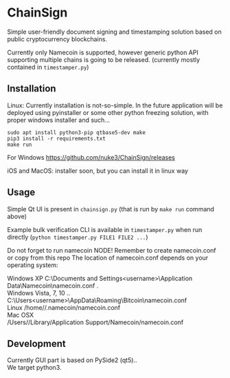ChainSign
=========
Simple user-friendly document signing and timestamping solution based on public
cryptocurrency blockchains.

Currently only Namecoin is supported, however generic python API supporting
multiple chains is going to be released. (currently mostly contained in
`timestamper.py`)

Installation
------------
Linux:
Currently installation is not-so-simple. In the future application will be
deployed using pyinstaller or some other python freezing solution, with proper
windows installer and such...

    sudo apt install python3-pip qtbase5-dev make
    pip3 install -r requirements.txt
    make run

For Windows
https://github.com/nuke3/ChainSign/releases

iOS and MacOS: installer soon, but you can install it in linux way 

Usage
-----
Simple Qt UI is present in `chainsign.py` (that is run by `make run` command
above)

Example bulk verification CLI is available in `timestamper.py` when run
directly (`python timestamper.py FILE1 FILE2 ...`)

Do not forget to run namecoin NODE!
Remember to create namecoin.conf or copy from this repo
The location of namecoin.conf depends on your operating system:

Windows XP
C:\Documents and Settings\<username>\Application Data\Namecoin\namecoin.conf     .  
Windows Vista, 7, 10 ..
C:\Users\<username>\AppData\Roaming\Bitcoin\namecoin.conf                                      
Linux 
/home/<username>/.namecoin/namecoin.conf                                                           
Mac OSX    
/Users/<username>/Library/Application Support/Namecoin/namecoin.conf

Development
-----------
Currently GUI part is based on PySide2 (qt5)..  
We target python3.
